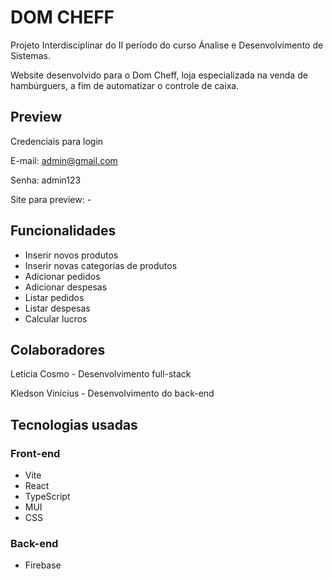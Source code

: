 # DOM CHEFF

Projeto Interdisciplinar do II período do curso Ánalise e Desenvolvimento de Sistemas.

Website desenvolvido para o Dom Cheff, loja especializada na venda de hambúrguers, a fim de automatizar o controle de caixa.

## Preview
Credenciais para login

E-mail: admin@gmail.com

Senha: admin123

Site para preview: -

## Funcionalidades
* Inserir novos produtos
* Inserir novas categorias de produtos
* Adicionar pedidos
* Adicionar despesas
* Listar pedidos
* Listar despesas
* Calcular lucros

## Colaboradores
Letícia Cosmo - Desenvolvimento full-stack

Kledson Vinícius - Desenvolvimento do back-end

## Tecnologias usadas

### Front-end
* Vite
* React
* TypeScript
* MUI
* CSS

### Back-end
* Firebase
